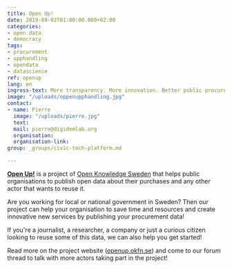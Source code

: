 ```yaml
---
title: Open Up!
date: 2019-09-02T01:00:00.000+02:00
categories:
- open data
- democracy
tags:
- procurement
- upphandling
- opendata
- datascience
ref: openup
lang: en
ingress-text: More transparency. More innovation. Better public procurement.
image: "/uploads/oppenupphandling.jpg"
contact:
- name: Pierre
  image: "/uploads/pierre.jpg"
  text:
  mail: pierre@digidemlab.org
  organisation:
  organisation-link:
group: _groups/civic-tech-platform.md

---
```


[**Open Up!**](https://openup.okfn.se) is a project of [Open Knowledge Sweden](http://se.okfn.org) that helps public organisations to publish open data about their purchases and any other actor that wants to reuse it.

Are you working for local or national government in Sweden? Then our project can help your organisation to save time and resources and create innovative new services by publishing your procurement data!

If you're a journalist, a researcher, a company or just a curious citizen looking to reuse some of this data, we can also help you get started!

Read more on the project website ([openup.okfn.se](https://openup.okfn.se)) and come to our forum thread to talk with more actors taking part in the project!

